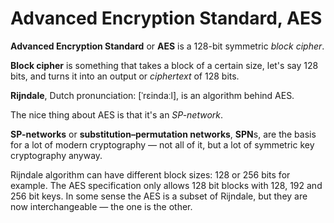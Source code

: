 # Advanced Encryption Standard, AES

**Advanced Encryption Standard** or **AES** is a 128-bit symmetric *block cipher*.

**Block cipher** is something that takes a block of a certain size, let's say 128 bits, and turns it into an output or *ciphertext* of 128 bits.

**Rijndale**, Dutch pronunciation: [ˈrɛindaːl], is an algorithm behind AES.

The nice thing about AES is that it's an *SP-network*.

**SP-networks** or **substitution–permutation networks**, **SPN**s, are the basis for a lot of modern cryptography — not all of it, but a lot of symmetric key cryptography anyway.

Rijndale algorithm can have different block sizes: 128 or 256 bits for example. The AES specification only allows 128 bit blocks with 128, 192 and 256 bit keys. In some sense the AES is a subset of Rijndale, but they are now interchangeable — the one is the other.
